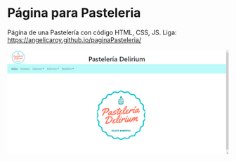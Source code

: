# Página para Pasteleria
Página de una Pastelería con código HTML, CSS, JS.
Liga:
https://angelicaroy.github.io/paginaPasteleria/

![imagen](https://github.com/AngelicaRoy/paginaPasteleria/blob/main/vista_pasteleria.png)
